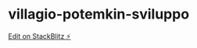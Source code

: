 # villagio-potemkin-sviluppo
[Edit on StackBlitz ⚡️](https://stackblitz.com/edit/villagio-potemkin-sviluppo)
